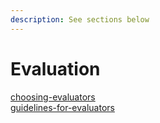 ```yaml
---
description: See sections below
---
```


# Evaluation

[choosing-evaluators](choosing-evaluators/ "mention")\
[guidelines-for-evaluators](guidelines-for-evaluators/ "mention")
